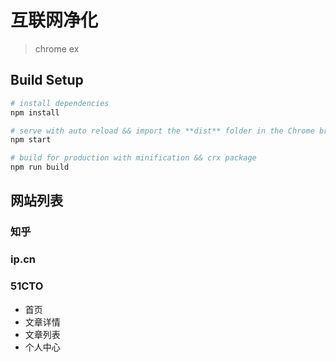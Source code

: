 # 互联网净化

> chrome ex

## Build Setup

```bash
# install dependencies
npm install

# serve with auto reload && import the **dist** folder in the Chrome browser
npm start

# build for production with minification && crx package
npm run build
```

## 网站列表

### 知乎

### ip.cn

### 51CTO

- 首页
- 文章详情
- 文章列表
- 个人中心
